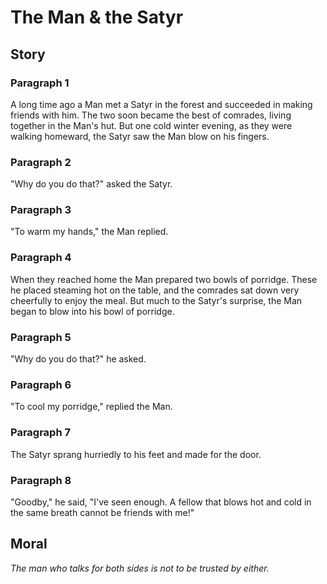 
# The Man & the Satyr

## Story


### Paragraph 1

A long time ago a Man met a Satyr in the forest and succeeded in making friends with him. The two soon became the best of comrades, living together in the Man's hut. But one cold winter evening, as they were walking homeward, the Satyr saw the Man blow on his fingers.



### Paragraph 2

"Why do you do that?" asked the Satyr.



### Paragraph 3

"To warm my hands," the Man replied.



### Paragraph 4

When they reached home the Man prepared two bowls of porridge. These he placed steaming hot on the table, and the comrades sat down very cheerfully to enjoy the meal. But much to the Satyr's surprise, the Man began to blow into his bowl of porridge.



### Paragraph 5

"Why do you do that?" he asked.



### Paragraph 6

"To cool my porridge," replied the Man.



### Paragraph 7

The Satyr sprang hurriedly to his feet and made for the door.



### Paragraph 8

"Goodby," he said, "I've seen enough. A fellow that blows hot and cold in the same breath cannot be friends with me!"



## Moral

_The man who talks for both sides is not to be trusted by either._

